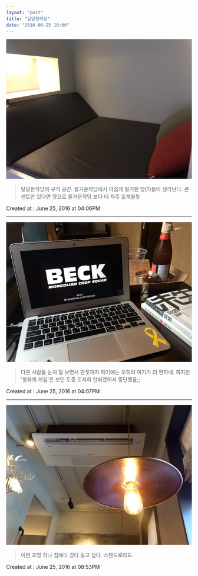 ```yaml
---
layout: "post"
title: "달달한작당"
date: "2016-06-25 16:06"
---
```


![Images](/media/2016/06/IMG_8640.JPG)

> 달달한작당의 구석 공간. 즐거운작당에서 아쉽게 철거한 방(?)들이 생각난다. 콘센트만 있다면 앞으로 즐거운작당 보다 더 자주 오게될듯

Created at : June 25, 2016 at 04:06PM

---

![Images](/media/2016/06/IMG_8641.JPG)

> 다른 사람들 눈치 덜 보면서 딴짓까지 하기에는 오히려 여기가 더 편하네. 하지만 '왕좌의 게임'은 보던 도중 도저히 안되겠어서 중단했음;;

Created at : June 25, 2016 at 04:07PM

---

![Images](/media/2016/06/IMG_8644.JPG)

> 이런 조명 하나 집에다 갔다 놓고 싶다. 스탠드로라도.

Created at : June 25, 2016 at 08:53PM
